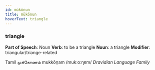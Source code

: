 ```yaml
---
id: mükönun
title: mükönun
hoverText: triangle
---
```


### triangle

**Part of Speech**: Noun
**Verb**: to be a triangle
**Noun**: a triangle
**Modifier**: triangular/triange-related

Tamil முக்கோணம் mukkōṇam /mukːoːɳɐm/
*Dravidian Language Family*